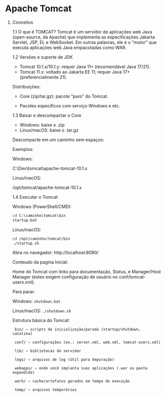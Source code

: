 # Apache Tomcat


1. Conceitos 

    1.1 O que é TOMCAT?
    Tomcat é um servidor de aplicações web Java (open-source, da Apache) que implementa as especificações Jakarta Servlet, JSP, EL e WebSocket. Em outras palavras, ele é o “motor” que executa aplicações web Java empacotadas como WAR.



    1.2 Versões e suporte de JDK 
    - Tomcat 10.1.x/10.1.y: requer Java 11+ (recomendável Java 17/21).
    - Tomcat 11.x: voltado ao Jakarta EE 11; requer Java 17+ (preferencialmente 21).

    Distribuições:

    - Core (zip/tar.gz): pacote “puro” do Tomcat.

    - Pacotes específicos com serviço Windows e etc.

    1.3 Baixar e descompactar o Core
    - Windows: baixe o .zip
    - Linux/macOS: baixe o .tar.gz

    Descompacte em um caminho sem espaços:
    
    Exemplos:

    Windows: 
    
    C:\Dev\tomcat\apache-tomcat-10.1.x

    Linux/macOS: 
    
    /opt/tomcat/apache-tomcat-10.1.x 

    1.4 Executar o Tomcat
    
    Windows (PowerShell/CMD):

    ```bat
    cd C:\caminho\tomcat\bin
    startup.bat
    ```
    Linux/macOS:

    ```bash
    cd /opt/caminho/tomcat/bin
    ./startup.sh
    ```

    Abra no navegador: http://localhost:8080/

    Conteudo da pagina Inicial:

    Home do Tomcat com links para documentação, Status, e Manager/Host Manager (estes exigem configuração de usuário no conf/tomcat-users.xml).

    Para parar:

    Windows: ```shutdown.bat```

    Linux/macOS: ```./shutdown.sh```

    Estrutura básica do Tomcat:

        bin/ – scripts de inicialização/parada (startup/shutdown, catalina)

        conf/ – configurações (ex.: server.xml, web.xml, tomcat-users.xml)

        lib/ – bibliotecas do servidor

        logs/ – arquivos de log (útil para depuração)

        webapps/ – onde você implanta suas aplicações (.war ou pasta expandida)

        work/ – cache/artefatos gerados em tempo de execução

        temp/ – arquivos temporários





